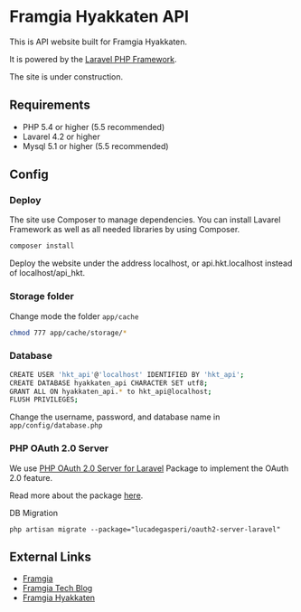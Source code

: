 Framgia Hyakkaten API
=================

This is API website built for Framgia Hyakkaten.

It is powered by the [Laravel PHP Framework](http://laravel.com/).

The site is under construction.

Requirements
-----------

* PHP 5.4 or higher (5.5 recommended)
* Lavarel 4.2 or higher
* Mysql 5.1 or higher (5.5 recommended)

Config
-----------

### Deploy
The site use Composer to manage dependencies. You can install Lavarel Framework as well as all needed libraries by using Composer.
```bash
composer install
```

Deploy the website under the address localhost, or api.hkt.localhost instead of localhost/api_hkt.

### Storage folder
Change mode the folder `app/cache`
```bash
chmod 777 app/cache/storage/*
```

### Database
```bash
CREATE USER 'hkt_api'@'localhost' IDENTIFIED BY 'hkt_api';
CREATE DATABASE hyakkaten_api CHARACTER SET utf8;
GRANT ALL ON hyakkaten_api.* to hkt_api@localhost;
FLUSH PRIVILEGES;
```
Change the username, password, and database name in `app/config/database.php`

### PHP OAuth 2.0 Server
We use [PHP OAuth 2.0 Server for Laravel](https://github.com/lucadegasperi/oauth2-server-laravel) Package to implement the OAuth 2.0 feature.

Read more about the package [here](https://github.com/lucadegasperi/oauth2-server-laravel).

DB Migration
```
php artisan migrate --package="lucadegasperi/oauth2-server-laravel"
```

External Links
--------------

* [Framgia](http://framgia.com/)
* [Framgia Tech Blog](http://tech.blog.framgia.com/vn/)
* [Framgia Hyakkaten](https://github.com/wataridori/hkt)
